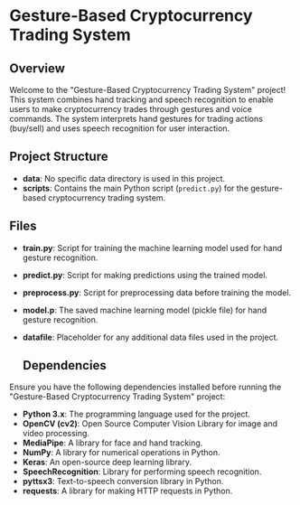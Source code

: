 # Gesture-Based Cryptocurrency Trading System

## Overview

Welcome to the "Gesture-Based Cryptocurrency Trading System" project! This system combines hand tracking and speech recognition to enable users to make cryptocurrency trades through gestures and voice commands. The system interprets hand gestures for trading actions (buy/sell) and uses speech recognition for user interaction.

## Project Structure

- **data**: No specific data directory is used in this project.
- **scripts**: Contains the main Python script (`predict.py`) for the gesture-based cryptocurrency trading system.

## Files

- **train.py**: Script for training the machine learning model used for hand gesture recognition.
- **predict.py**: Script for making predictions using the trained model.
- **preprocess.py**: Script for preprocessing data before training the model.
- **model.p**: The saved machine learning model (pickle file) for hand gesture recognition.
- **datafile**: Placeholder for any additional data files used in the project.

  ## Dependencies

Ensure you have the following dependencies installed before running the "Gesture-Based Cryptocurrency Trading System" project:

- **Python 3.x**: The programming language used for the project.
- **OpenCV (cv2)**: Open Source Computer Vision Library for image and video processing.
- **MediaPipe**: A library for face and hand tracking.
- **NumPy**: A library for numerical operations in Python.
- **Keras**: An open-source deep learning library.
- **SpeechRecognition**: Library for performing speech recognition.
- **pyttsx3**: Text-to-speech conversion library in Python.
- **requests**: A library for making HTTP requests in Python.

